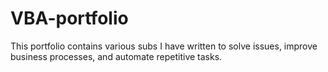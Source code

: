 # VBA-portfolio
This portfolio contains various subs I have written to solve issues, improve business processes, and automate repetitive tasks.
